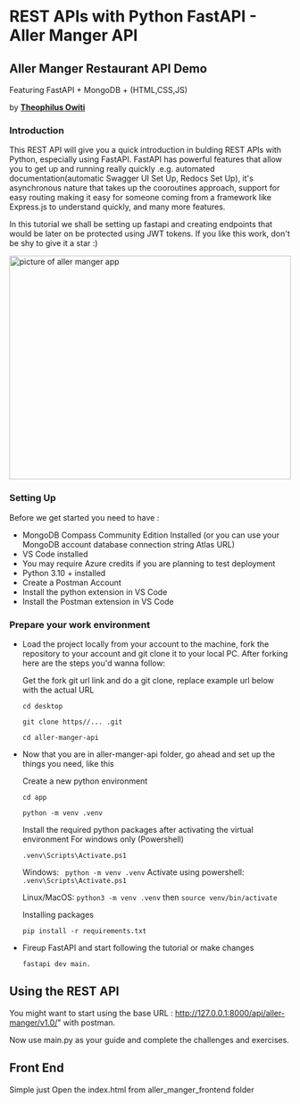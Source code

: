# REST APIs with Python FastAPI - Aller Manger API
## Aller Manger Restaurant API Demo
Featuring FastAPI + MongoDB + (HTML,CSS,JS)

by <a href="https://github.com/tiprock-network"><b>Theophilus Owiti</b></a>

### Introduction
This REST API will give you a quick introduction in bulding REST APIs with Python, especially using FastAPI. FastAPI has powerful features that allow you to get up and running really quickly .e.g. automated documentation(automatic Swagger UI Set Up, Redocs Set Up), it's asynchronous nature that takes up the cooroutines approach, support for easy routing making it easy for someone coming from a framework like Express.js to understand quickly, and many more features.

In this tutorial we shall be setting up fastapi and creating endpoints that would be later on be protected using JWT tokens. If you like this work, don't be shy to give it a star :)

<img src="aller_manger_frontend/assets/allerManger.gif" style="height:400px; width:100%; object-fit:contain;" alt="picture of aller manger app" />

### Setting Up
Before we get started you need to have :
* MongoDB Compass Community Edition Installed (or you can use your MongoDB account database connection string Atlas URL)
* VS Code installed
* You may require Azure credits if you are planning to test deployment
* Python 3.10 +  installed
* Create a Postman Account
* Install the python extension in VS Code
* Install the Postman extension in VS Code

### Prepare your work environment

* Load the project locally from your account to the machine, fork the repository to your account and git clone it to your local PC. After forking here are the steps you'd wanna follow:

    Get the fork git url link and do a git clone, replace example url below with the actual URL 
    ```
    cd desktop
    ```

    ```
    git clone https//... .git
    ```

    ```
    cd aller-manger-api
    ```

* Now that you are in aller-manger-api folder, go ahead and set up the things you need, like this

    Create a new python environment
    ```
    cd app
    ```

    ```
    python -m venv .venv
    ```

    Install the required python packages after activating the virtual environment
    For windows only (Powershell)
    ```
    .venv\Scripts\Activate.ps1
    ```

    Windows: ``` python -m venv .venv``` Activate using powershell: ``` .venv\Scripts\Activate.ps1 ```

    Linux/MacOS: ``` python3 -m venv .venv ``` then ``` source venv/bin/activate ```

    Installing packages
    ```
    pip install -r requirements.txt
    ```

* Fireup FastAPI and start following the tutorial or make changes
    ```
    fastapi dev main.
    ```

## Using the REST API
 You might want to start using the base URL : http://127.0.0.1:8000/api/aller-manger/v1.0/" with postman.

 Now use main.py as your guide and complete the challenges and exercises.

## Front End
Simple just Open the index.html from aller_manger_frontend folder

